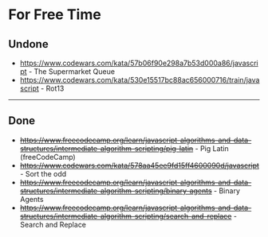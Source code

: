 # For Free Time

## Undone

- https://www.codewars.com/kata/57b06f90e298a7b53d000a86/javascript - The Supermarket Queue
- https://www.codewars.com/kata/530e15517bc88ac656000716/train/javascript - Rot13

---

## Done

- ~~https://www.freecodecamp.org/learn/javascript-algorithms-and-data-structures/intermediate-algorithm-scripting/pig-latin~~ - Pig Latin (freeCodeCamp)
- ~~https://www.codewars.com/kata/578aa45ee9fd15ff4600090d/javascript~~ - Sort the odd
- ~~https://www.freecodecamp.org/learn/javascript-algorithms-and-data-structures/intermediate-algorithm-scripting/binary-agents~~ - Binary Agents
- ~~https://www.freecodecamp.org/learn/javascript-algorithms-and-data-structures/intermediate-algorithm-scripting/search-and-replace~~ - Search and Replace
